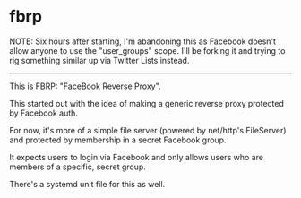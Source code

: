 fbrp
====

NOTE: Six hours after starting, I'm abandoning this as Facebook doesn't allow anyone to use the "user_groups" scope.
I'll be forking it and trying to rig something similar up via Twitter Lists instead.

---

This is FBRP: "FaceBook Reverse Proxy".

This started out with the idea of making a generic reverse proxy protected by Facebook auth.

For now, it's more of a simple file server (powered by net/http's FileServer) and protected by membership in a secret Facebook group.

It expects users to login via Facebook and only allows users who are members of a specific, secret group.

There's a systemd unit file for this as well.

